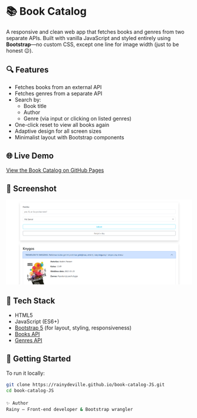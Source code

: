 # 📚 Book Catalog

A responsive and clean web app that fetches books and genres from two separate APIs. Built with vanilla JavaScript and styled entirely using **Bootstrap**—no custom CSS, except one line for image width (just to be honest 😉).

## 🔍 Features

- Fetches books from an external API
- Fetches genres from a separate API
- Search by:
  - Book title
  - Author
  - Genre (via input or clicking on listed genres)
- One-click reset to view all books again
- Adaptive design for all screen sizes
- Minimalist layout with Bootstrap components

## 🌐 Live Demo

[View the Book Catalog on GitHub Pages](https://rainydeville.github.io/book-catalog-JS/)

## 📸 Screenshot

![Book Catalog Screenshot](images/catalogJS.png)

## 🧰 Tech Stack

- HTML5
- JavaScript (ES6+)
- [Bootstrap 5](https://getbootstrap.com/) (for layout, styling, responsiveness)
- [Books API](https://in3.dev/knygos/)
- [Genres API](https://in3.dev/knygos/types/)

## 🚀 Getting Started

To run it locally:

```bash
git clone https://rainydeville.github.io/book-catalog-JS.git
cd book-catalog-JS

✨ Author
Rainy — Front-end developer & Bootstrap wrangler